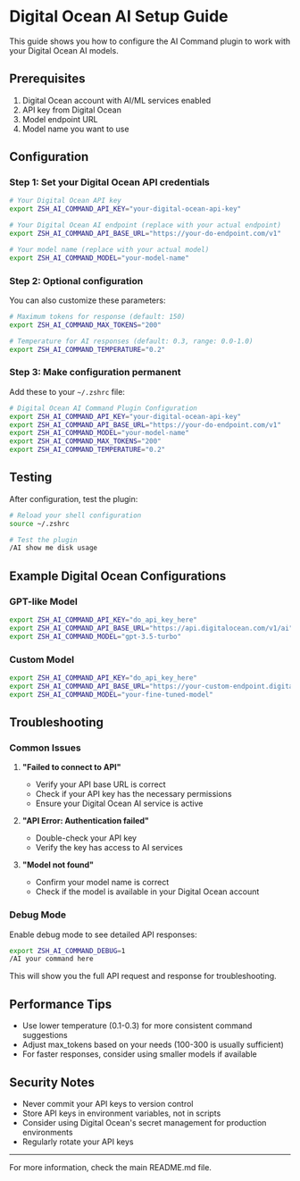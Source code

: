 # Digital Ocean AI Setup Guide

This guide shows you how to configure the AI Command plugin to work with your Digital Ocean AI models.

## Prerequisites

1. Digital Ocean account with AI/ML services enabled
2. API key from Digital Ocean
3. Model endpoint URL
4. Model name you want to use

## Configuration

### Step 1: Set your Digital Ocean API credentials

```bash
# Your Digital Ocean API key
export ZSH_AI_COMMAND_API_KEY="your-digital-ocean-api-key"

# Your Digital Ocean AI endpoint (replace with your actual endpoint)
export ZSH_AI_COMMAND_API_BASE_URL="https://your-do-endpoint.com/v1"

# Your model name (replace with your actual model)
export ZSH_AI_COMMAND_MODEL="your-model-name"
```

### Step 2: Optional configuration

You can also customize these parameters:

```bash
# Maximum tokens for response (default: 150)
export ZSH_AI_COMMAND_MAX_TOKENS="200"

# Temperature for AI responses (default: 0.3, range: 0.0-1.0)
export ZSH_AI_COMMAND_TEMPERATURE="0.2"
```

### Step 3: Make configuration permanent

Add these to your `~/.zshrc` file:

```bash
# Digital Ocean AI Command Plugin Configuration
export ZSH_AI_COMMAND_API_KEY="your-digital-ocean-api-key"
export ZSH_AI_COMMAND_API_BASE_URL="https://your-do-endpoint.com/v1"
export ZSH_AI_COMMAND_MODEL="your-model-name"
export ZSH_AI_COMMAND_MAX_TOKENS="200"
export ZSH_AI_COMMAND_TEMPERATURE="0.2"
```

## Testing

After configuration, test the plugin:

```bash
# Reload your shell configuration
source ~/.zshrc

# Test the plugin
/AI show me disk usage
```

## Example Digital Ocean Configurations

### GPT-like Model
```bash
export ZSH_AI_COMMAND_API_KEY="do_api_key_here"
export ZSH_AI_COMMAND_API_BASE_URL="https://api.digitalocean.com/v1/ai"
export ZSH_AI_COMMAND_MODEL="gpt-3.5-turbo"
```

### Custom Model
```bash
export ZSH_AI_COMMAND_API_KEY="do_api_key_here"
export ZSH_AI_COMMAND_API_BASE_URL="https://your-custom-endpoint.digitalocean.com/v1"
export ZSH_AI_COMMAND_MODEL="your-fine-tuned-model"
```

## Troubleshooting

### Common Issues

1. **"Failed to connect to API"**
   - Verify your API base URL is correct
   - Check if your API key has the necessary permissions
   - Ensure your Digital Ocean AI service is active

2. **"API Error: Authentication failed"**
   - Double-check your API key
   - Verify the key has access to AI services

3. **"Model not found"**
   - Confirm your model name is correct
   - Check if the model is available in your Digital Ocean account

### Debug Mode

Enable debug mode to see detailed API responses:

```bash
export ZSH_AI_COMMAND_DEBUG=1
/AI your command here
```

This will show you the full API request and response for troubleshooting.

## Performance Tips

- Use lower temperature (0.1-0.3) for more consistent command suggestions
- Adjust max_tokens based on your needs (100-300 is usually sufficient)
- For faster responses, consider using smaller models if available

## Security Notes

- Never commit your API keys to version control
- Store API keys in environment variables, not in scripts
- Consider using Digital Ocean's secret management for production environments
- Regularly rotate your API keys

---

For more information, check the main README.md file.